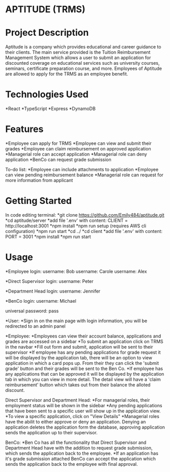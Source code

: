 # APTITUDE (TRMS)

# Project Description
Aptitude is a company which provides educational and career guidance to their clients. The main service provided is the Tuition Reimbursement Management System which allows a user to submit an application for discounted coverage on educational services such as university courses, seminars, certificate preparation course, and more. Employees of Aptitude are allowed to apply for the TRMS as an employee benefit. 

# Technologies Used
*React
*TypeScript
*Express
*DynamoDB

# Features
*Employee can apply for TRMS
*Employee can view and submit their grades
*Employee can claim reimbursement on approved application
*Managerial role can accept application
*Managerial role can deny application
*BenCo can request grade submission

To-do list:
*Employee can include attachments to application
*Employee can view pending reimbursement balance
*Managerial role can request for more information from applicant

# Getting Started
In code editing terminal:
*git clone https://github.com/Emily484/aptitude.git
*cd aptitude/server
*add file '.env' with content: CLIENT = http://localhost:3001
*npm install
*npm run setup (requires AWS cli configuration)
*npm run start
*cd ../
*cd client
*add file '.env' with content: PORT = 3001
*npm install
*npm run start 

# Usage
*Employee login:
username: Bob
username: Carole
username: Alex

*Direct Supervisor login:
username: Peter

*Department Head login:
username: Jennifer

*BenCo login:
username: Michael

universal password: pass

*User:
*Sign in on the main page with login information, you will be redirected to an admin panel

*Employee:
*Employees can view their account balance, applications and grades are accessed on a sidebar
*To submit an application click on TRMS in the navbar
*Fill out form and submit, application will be sent to their supervisor
*If employee has any pending applications for grade request it will be displayed by the application tab, there will be an option to view application in which a card pops up. From their they can click the 'submit grade' button and their grades will be sent to the Ben Co.
*If employee has any applications that can be approved it will be displayed by the application tab in which you can view in more detail. The detail view will have a 'claim reimbursement' button which takes out from their balance the alloted discount.

Direct Supervisor and Department Head:
*For managerial roles, their employment status will be shown in the sidebar
*Any pending applications that have been sent to a specific user will show up in the application view.
*To view a specific application, click on "View Details"
*Managerial roles have the abilit to either approve or deny an application. Denying an application deletes the application form the database, approving application sends the application up to their supervisor.

BenCo:
*Ben Co has all the functionality that Direct Supervisor and Department Head have with the addition to request grade submission, which sends the application back to the employee.
*If an application has it's grade submission attached BenCo can accept the application which sends the application back to the employee with final approval. 
